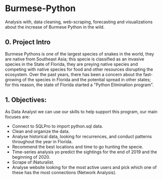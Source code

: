 # Burmese-Python
Analysis with, data cleaning, web-scraping, forecasting and visualizations about the increase of Burmese Python in the wild.

## 0. Project Intro
Burmese Pythons is one of the largest species of snakes in the world, they are native from Southeast Asia; this specie is classified as an invasive species in the State of Florida, they are preying native species and competing with native species for food and other resources disrupting the ecosystem.
Over the past years, there has been a concern about the fast-growing of the species in Florida and the potential spread in other states; for this reason, the state of Florida started a "Python Elimination program".

## 1. Objectives:
As Data Analyst we can use our skills to help support this program, our main focuses are:

* Connect to SQLPro to import python.sql data.
* Clean and organize the data.
* Analyse historical data, looking for recurrences, and conduct patterns throughout the year in Florida.
* Recommend the best locations and time to go hunting the specie.
* Time-series analysis yo predict the sightings for the end of 2019 and the beginning of 2020.
* Scrape of iNaturalist.
* Analyse website looking for the most active users and pick which one of these has the most connections (Network Analysis).
